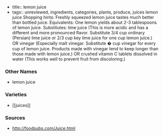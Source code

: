 - title:: lemon juice
- tags:: unreviewed, ingredients, categories, plants, produce, juices
lemon juice Shopping hints: Freshly squeezed lemon juice tastes much better than bottled juice. Equivalents: One lemon yields about 2-3 tablespoons of lemon juice. Substitutes: lime juice (This is more acidic and has a different and more pronounced flavor. Substitute 3/4 cup ordinary (Persian) lime juice or 2/3 cup key lime juice for one cup lemon juice.) OR vinegar (Especially malt vinegar. Substitute � cup vinegar for every cup of lemon juice. Products made with vinegar tend to keep longer than those made with lemon juice.) OR crushed vitamin C tablets dissolved in water (This works well to prevent fruit from discoloring.)

### Other Names

* lemon juice

### Varieties

* [[juices]]

### Sources
* http://foodsubs.com/Juice.html

